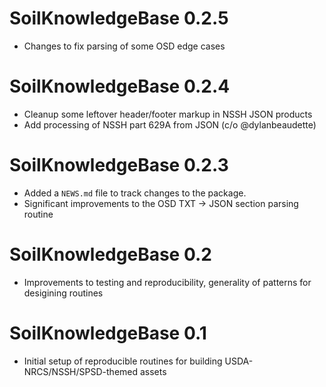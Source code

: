 # SoilKnowledgeBase 0.2.5
* Changes to fix parsing of some OSD edge cases

# SoilKnowledgeBase 0.2.4

* Cleanup some leftover header/footer markup in NSSH JSON products
* Add processing of NSSH part 629A from JSON (c/o @dylanbeaudette)

# SoilKnowledgeBase 0.2.3

* Added a `NEWS.md` file to track changes to the package.
* Significant improvements to the OSD TXT -> JSON section parsing routine

# SoilKnowledgeBase 0.2

* Improvements to testing and reproducibility, generality of patterns for desigining routines

# SoilKnowledgeBase 0.1

* Initial setup of reproducible routines for building USDA-NRCS/NSSH/SPSD-themed assets
